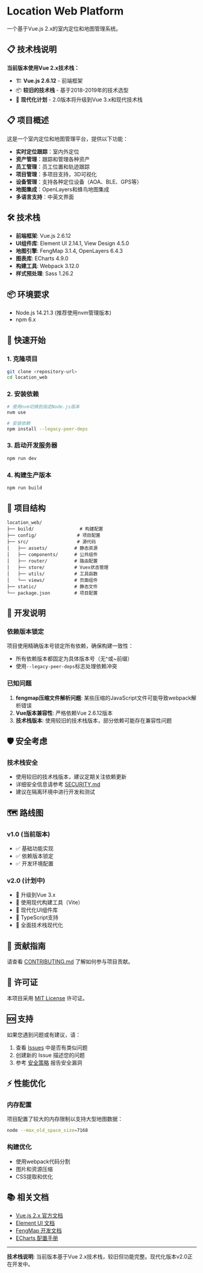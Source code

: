 # Location Web Platform

一个基于Vue.js 2.x的室内定位和地图管理系统。

## 📋 技术栈说明

**当前版本使用Vue 2.x技术栈：**

- 🏗️ **Vue.js 2.6.12** - 前端框架
- 📦 **较旧的技术栈** - 基于2018-2019年的技术选型
- 🔄 **现代化计划** - 2.0版本将升级到Vue 3.x和现代技术栈

## 📋 项目概述
这是一个室内定位和地图管理平台，提供以下功能：
- **实时定位跟踪**：室内外定位
- **资产管理**：跟踪和管理各种资产
- **员工管理**：员工位置和轨迹跟踪
- **项目管理**：多项目支持，3D可视化
- **设备管理**：支持各种定位设备（AOA、BLE、GPS等）
- **地图集成**：OpenLayers和蜂鸟地图集成
- **多语言支持**：中英文界面

## 🛠️ 技术栈

- **前端框架**: Vue.js 2.6.12
- **UI组件库**: Element UI 2.14.1, View Design 4.5.0
- **地图引擎**: FengMap 3.1.4, OpenLayers 6.4.3
- **图表库**: ECharts 4.9.0
- **构建工具**: Webpack 3.12.0
- **样式预处理**: Sass 1.26.2

## 📦 环境要求

- Node.js 14.21.3 (推荐使用nvm管理版本)
- npm 6.x

## 🚀 快速开始

### 1. 克隆项目
```bash
git clone <repository-url>
cd location_web
```

### 2. 安装依赖
```bash
# 使用nvm切换到指定Node.js版本
nvm use

# 安装依赖
npm install --legacy-peer-deps
```

### 3. 启动开发服务器
```bash
npm run dev
```

### 4. 构建生产版本
```bash
npm run build
```

## 📁 项目结构

```
location_web/
├── build/                 # 构建配置
├── config/               # 项目配置
├── src/                  # 源代码
│   ├── assets/          # 静态资源
│   ├── components/      # 公共组件
│   ├── router/          # 路由配置
│   ├── store/           # Vuex状态管理
│   ├── utils/           # 工具函数
│   └── views/           # 页面组件
├── static/              # 静态文件
└── package.json         # 项目配置
```

## 🔧 开发说明

### 依赖版本锁定
项目使用精确版本号锁定所有依赖，确保构建一致性：
- 所有依赖版本都固定为具体版本号（无^或~前缀）
- 使用`--legacy-peer-deps`标志处理依赖冲突

### 已知问题
1. **fengmap压缩文件解析问题**: 某些压缩的JavaScript文件可能导致webpack解析错误
2. **Vue版本兼容性**: 严格依赖Vue 2.6.12版本
3. **技术栈版本**: 使用较旧的技术栈版本，部分依赖可能存在兼容性问题

## 🛡️ 安全考虑

### 技术栈安全
- 使用较旧的技术栈版本，建议定期关注依赖更新
- 详细安全信息请参考 [SECURITY.md](SECURITY.md)
- 建议在隔离环境中进行开发和测试

## 🗺️ 路线图

### v1.0 (当前版本)
- ✅ 基础功能实现
- ✅ 依赖版本锁定
- ✅ 开发环境配置

### v2.0 (计划中)
- 🔄 升级到Vue 3.x
- 🔄 使用现代构建工具（Vite）
- 🔄 现代化UI组件库
- 🔄 TypeScript支持
- 🔄 全面技术栈现代化

## 🤝 贡献指南

请查看 [CONTRIBUTING.md](CONTRIBUTING.md) 了解如何参与项目贡献。

## 📄 许可证

本项目采用 [MIT License](LICENSE) 许可证。

## 🆘 支持

如果您遇到问题或有建议，请：

1. 查看 [Issues](../../issues) 中是否有类似问题
2. 创建新的 Issue 描述您的问题
3. 参考 [安全策略](SECURITY.md) 报告安全漏洞

## ⚡ 性能优化

### 内存配置
项目配置了较大的内存限制以支持大型地图数据：
```bash
node --max_old_space_size=7168
```

### 构建优化
- 使用webpack代码分割
- 图片和资源压缩
- CSS提取和优化

## 📚 相关文档

- [Vue.js 2.x 官方文档](https://v2.vuejs.org/)
- [Element UI 文档](https://element.eleme.cn/)
- [FengMap 开发文档](https://www.fengmap.com/)
- [ECharts 配置手册](https://echarts.apache.org/)

---

**技术栈说明**: 当前版本基于Vue 2.x技术栈，较旧但功能完整。现代化版本v2.0正在开发中。